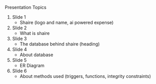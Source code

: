 Presentation Topics
1. Slide 1
	- Shaire (logo and name, ai powered expense)
2. Slide 2
	- What is shaire
3. Slide 3
	- The database behind shaire (heading)
4. Slide 4
	- About database
5. Slide 5
	- ER Diagram
6. Slide 6
	- About methods used (triggers, functions, integrity constraints)
	